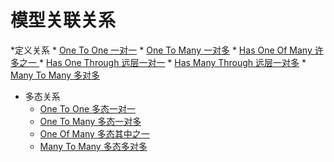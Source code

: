 # 模型关联关系
  
*定义关系
    * [One To One 一对一](/model/relationships/01-has-one.md)
    * [One To Many 一对多](/model/relationships/02-has-many.md)
    * [Has One Of Many 许多之一 ](/model/relationships/03-has-one-of-many.md)
    * [Has One Through 远层一对一](/model/relationships/04-has-one-through.md)
    * [Has Many Through 远层一对多](/model/relationships/05-has-many-through.md)
    * [Many To Many 多对多](/model/relationships/06-belongs-to-many.md)

* 多态关系
  * [One To One 多态一对一](/model/relationships/07-morph-one.md)
  * [One To Many 多态一对多](/model/relationships/08-morph-many.md)
  * [One Of Many 多态其中之一](/model/relationships/09-one-of-many.md)
  * [Many To Many 多态多对多](/model/relationships/10-morph-to-many.md)
